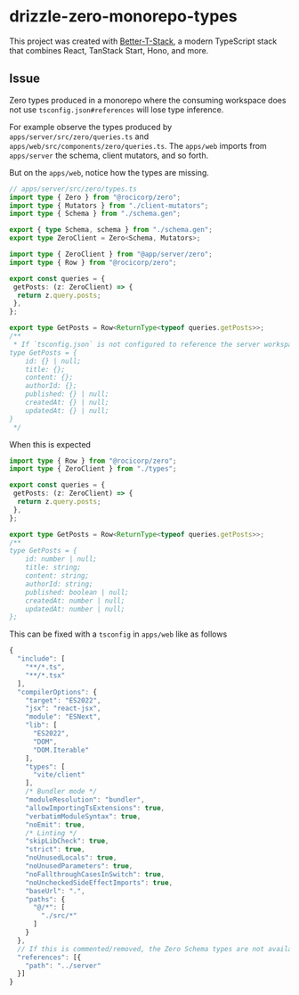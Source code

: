 # drizzle-zero-monorepo-types

This project was created with [Better-T-Stack](https://github.com/AmanVarshney01/create-better-t-stack), a modern TypeScript stack that combines React, TanStack Start, Hono, and more.

## Issue

Zero types produced in a monorepo where the consuming workspace does not use `tsconfig.json#references` will lose type inference.

For example observe the types produced by `apps/server/src/zero/queries.ts` and `apps/web/src/components/zero/queries.ts`. The `apps/web` imports from `apps/server` the schema, client mutators, and so forth.

But on the `apps/web`, notice how the types are missing.

```ts
// apps/server/src/zero/types.ts
import type { Zero } from "@rocicorp/zero";
import type { Mutators } from "./client-mutators";
import type { Schema } from "./schema.gen";

export { type Schema, schema } from "./schema.gen";
export type ZeroClient = Zero<Schema, Mutators>;
```

```ts
import type { ZeroClient } from "@app/server/zero";
import type { Row } from "@rocicorp/zero";

export const queries = {
 getPosts: (z: ZeroClient) => {
  return z.query.posts;
 },
};

export type GetPosts = Row<ReturnType<typeof queries.getPosts>>;
/**
 * If `tsconfig.json` is not configured to reference the server workspace, the types are not available in the web app. They would appear as:
type GetPosts = {   
    id: {} | null;
    title: {};
    content: {};
    authorId: {};
    published: {} | null;
    createdAt: {} | null;
    updatedAt: {} | null;
}
 */
```

When this is expected

```ts
import type { Row } from "@rocicorp/zero";
import type { ZeroClient } from "./types";

export const queries = {
 getPosts: (z: ZeroClient) => {
  return z.query.posts;
 },
};

export type GetPosts = Row<ReturnType<typeof queries.getPosts>>;
/**
type GetPosts = {
    id: number | null;
    title: string;
    content: string;
    authorId: string;
    published: boolean | null;
    createdAt: number | null;
    updatedAt: number | null;
};
```

This can be fixed with a `tsconfig` in `apps/web` like as follows

```ts
{
  "include": [
    "**/*.ts",
    "**/*.tsx"
  ],
  "compilerOptions": {
    "target": "ES2022",
    "jsx": "react-jsx",
    "module": "ESNext",
    "lib": [
      "ES2022",
      "DOM",
      "DOM.Iterable"
    ],
    "types": [
      "vite/client"
    ],
    /* Bundler mode */
    "moduleResolution": "bundler",
    "allowImportingTsExtensions": true,
    "verbatimModuleSyntax": true,
    "noEmit": true,
    /* Linting */
    "skipLibCheck": true,
    "strict": true,
    "noUnusedLocals": true,
    "noUnusedParameters": true,
    "noFallthroughCasesInSwitch": true,
    "noUncheckedSideEffectImports": true,
    "baseUrl": ".",
    "paths": {
      "@/*": [
        "./src/*"
      ]
    }
  },
  // If this is commented/removed, the Zero Schema types are not available in the web app
  "references": [{
    "path": "../server"
  }]
}
```
